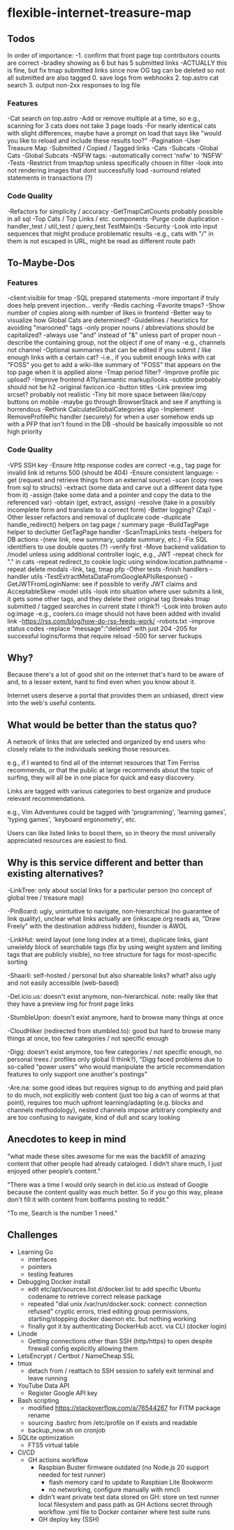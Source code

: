 # flexible-internet-treasure-map

## Todos

In order of importance:
    -1. confirm that front page top contributors counts are correct
        -bradley showing as 6 but has 5 submitted links
        -ACTUALLY this is fine, but fix tmap submitted links since now OG tag can be deleted so not all submitted are also tagged
    0. save logs from webhooks
    2. top.astro cat search
    3. output non-2xx responses to log file

### Features

-Cat search on top.astro
    -Add or remove multiple at a time, so e.g., scanning for 3 cats does not take 3 page loads
    -For nearly identical cats with slight differences, maybe have a prompt on load that says like "would you like to reload and include these results too?"
-Pagination
    -User Treasure Map
        -Submitted / Copied / Tagged links
        -Cats
        -Subcats
    -Global Cats
    -Global Subcats
-NSFW tags:
    -automatically correct 'nsfw' to 'NSFW'
    -Tests
    -Restrict from tmap/top unless specifically chosen in filter
-look into not rendering images that dont successfully load
-surround related statements in transactions (?)

### Code Quality

-Refactors for simplicity / accuracy
    -GetTmapCatCounts probably possible in all sql
    -Top Cats / Top Links / etc. components
-Purge code duplication
    -handler_test / util_test / query_test TestMain()s
-Security
    -Look into input sequences that might produce problematic results
        -e.g., cats with "/" in them is not escaped in URL, might be read as different route path

## To-Maybe-Dos

### Features

-client:visible for tmap
-SQL prepared statements
    -more important if truly does help prevent injection... verify
-Redis caching
-Favorite tmaps?
-Show number of copies along with number of likes in frontend
-Better way to visualize how Global Cats are determined?
-Guidelines / heuristics for avoiding "marooned" tags
    -only proper nouns / abbreviations should be capitalized?
    -always use "and" instead of "&" unless part of proper noun
    -describe the containing group, not the object if one of many
        -e.g., channels not channel
-Optional summaries that can be edited if you submit / like enough links with a certain cat?
    -i.e., if you submit enough links with cat "FOSS" you get to add a wiki-like summary of "FOSS" that appears on the top page when it is applied alone
-Tmap period filter?
-Improve profile pic upload?
-Improve frontend A11y/semantic markup/looks
    -subtitle probably should not be h2
    -original favicon.ico
    -button titles
    -Link preview img srcset?
        probably not realistic
    -Tiny bit more space between like/copy buttons on mobile
    -maybe go through BrowserStack and see if anything is horrendous
-Rethink CalculateGlobalCategories algo
-Implement RemoveProfilePic handler (securely) for when a user somehow ends up with a PFP that isn't found in the DB
    -should be basically impossible so not high priority

### Code Quality

-VPS SSH key
-Ensure http response codes are correct
    -e.g., tag page for invalid link id returns 500 (should be 404)
-Ensure consistent language:
    -get (request and retrieve things from an external source)
    -scan (copy rows from sql to structs)
    -extract (some data and carve out a different data type from it)
    -assign (take some data and a pointer and copy the data to the referenced var)
    -obtain (get, extract, assign)
    -resolve (take in a possibly incomplete form and translate to a correct form)
-Better logging?
    (Zap)
-Other lesser refactors and removal of duplicate code
    -duplicate handle_redirect() helpers on tag page / summary page
    -BuildTagPage helper to declutter GetTagPage handler
    -ScanTmapLinks tests
    -helpers for DB actions
        -(new link, new summary, update summary, etc.)
    -Fix SQL identifiers to use double quotes (?)
        -verify first
    -Move backend validation to /model unless using additional controller logic, e.g., JWT
    -repeat check for "." in cats
    -repeat redirect_to cookie logic using window.location.pathname
    -repeat delete modals
        -link, tag, tmap pfp
-Other tests
    -finish handlers
    -handler utils
        -TestExtractMetaDataFromGoogleAPIsResponse()
        -GetJWTFromLoginName: see if possible to verify JWT claims and AcceptableSkew
    -model utils
    -look into situation where user submits a link, it gets some other tags, and they delete their original tag (breaks tmap submitted / tagged searches in current state I think?)
-Look into broken auto og:image
    -e.g., coolers.co image should not have been added with invalid link
    -https://rss.com/blog/how-do-rss-feeds-work/
-robots.txt
-improve status codes
    -replace "message":"deleted" with just 204
    -205 for successful logins/forms that require reload
    -500 for server fuckups

## Why?

Because there's a lot of good shit on the internet that's hard to be aware of and, to a lesser extent, hard to find even when you know about it.

Internet users deserve a portal that provides them an unbiased, direct view into the web's useful contents.

## What would be better than the status quo?

A network of links that are selected and organized by end users who closely relate to the individuals seeking those resources.

e.g., if I wanted to find all of the internet resources that Tim Ferriss recommends, or that the public at large recommends about the topic of surfing, they will all be in one place for quick and easy discovery.

Links are tagged with various categories to best organize and produce relevant recommendations.

e.g., Vim Adventures could be tagged with 'programming', 'learning games', 'typing games', 'keyboard ergonometry', etc.

Users can like listed links to boost them, so in theory the most univerally appreciated resources are easiest to find.

## Why is this service different and better than existing alternatives?

-LinkTree: only about social links for a particular person (no concept of global tree / treasure map)

-PinBoard: ugly, unintuitive to navigate, non-hierarchical (no guarantee of link quality), unclear what links actually are (inkscape.org reads as, "Draw Freely" with the destination address hidden), founder is AWOL

-LinkHut: weird layout (one long index at a time), duplicate links, giant unwieldy block of searchable tags (fix by using weight system and limiting tags that are publicly visible), no tree structure for tags for most-specific sorting

-Shaarli: self-hosted / personal but also shareable links? what? also ugly and not easily accessible (web-based)

-Del.icio.us: doesn't exist anymore, non-hierarchical. note: really like that they have a preview img for front page links

-StumbleUpon: doesn't exist anymore, hard to browse many things at once

-CloudHiker (redirected from stumbled.to): good but hard to browse many things at once, too few categories / not specific enough

-Digg: doesn't exist anymore, too few categories / not specific enough, no personal trees / profiles only global (I think?), "Digg faced problems due to so-called "power users" who would manipulate the article recommendation features to only support one another's postings"

-Are.na: some good ideas but requires signup to do anything and paid plan to do much, not explicitly web content (just too big a can of worms at that point), requires too much upfront learning/adapting (e.g. blocks and channels methodology), nested channels impose arbitrary complexity and are too confusing to navigate, kind of dull and scary looking

## Anecdotes to keep in mind

"what made these sites awesome for me was the backfill of amazing content that other people had already cataloged. I didn’t share much, I just enjoyed other people’s content."

"There was a time I would only search in del.icio.us instead of Google because the content quality was much better. So if you go this way, please don't fill it with content from botfarms posting to reddit."

"To me, Search is the number 1 need."

## Challenges

- Learning Go
    - interfaces
    - pointers
    - testing features
- Debugging Docker install
    - edit etc/apt/sources.list.d/docker.list to add specific Ubuntu codename to retrieve correct release package
    - repeated "dial unix /var/run/docker.sock: connect: connection refused" cryptic errors, tried editing group permissions, starting/stopping docker daemon etc. but nothing working
    - finally got it by authenticating DockerHub acct. via CLI (docker login)
- Linode
    - Getting connections other than SSH (http/https) to open despite firewall config explicitly allowing them
- LetsEncrypt / Certbot / NameCheap SSL
- tmux
    - detach from / reattach to SSH session to safely exit terminal and leave running
- YouTube Data API
    - Register Google API key
- Bash scripting
    - modified https://stackoverflow.com/a/76544267 for FITM package rename
    - sourcing .bashrc from /etc/profile on if exists and readable
    - backup_now.sh on cronjob
- SQLite optimization
    - FTS5 virtual table
- CI/CD
    - GH actions workflow
        - Raspbian Buster firmware outdated (no Node.js 20 support needed for test runner)
            - flash memory card to update to Raspbian Lite Bookworm
            - no networking, configure manually with nmcli
        - didn't want private test data stored on GH: store on test runner local filesystem and pass path as GH Actions secret through workflow .yml file to Docker container where test suite runs
        - GH deploy key (SSH)